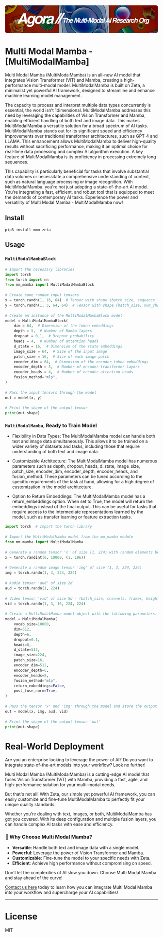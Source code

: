 [![Multi-Modality](agorabanner.png)](https://discord.gg/qUtxnK2NMf)

# Multi Modal Mamba - [MultiModalMamba]
Multi Modal Mamba (MultiModalMamba) is an all-new AI model that integrates Vision Transformer (ViT) and Mamba, creating a high-performance multi-modal model. MultiModalMamba is built on Zeta, a minimalist yet powerful AI framework, designed to streamline and enhance machine learning model management. 

The capacity to process and interpret multiple data types concurrently is essential, the world isn't 1dimensional. MultiModalMamba addresses this need by leveraging the capabilities of Vision Transformer and Mamba, enabling efficient handling of both text and image data. This makes MultiModalMamba a versatile solution for a broad spectrum of AI tasks. MultiModalMamba stands out for its significant speed and efficiency improvements over traditional transformer architectures, such as GPT-4 and LLAMA. This enhancement allows MultiModalMamba to deliver high-quality results without sacrificing performance, making it an optimal choice for real-time data processing and complex AI algorithm execution. A key feature of MultiModalMamba is its proficiency in processing extremely long sequences.

This capability is particularly beneficial for tasks that involve substantial data volumes or necessitate a comprehensive understanding of context, such as natural language processing or image recognition. With MultiModalMamba, you're not just adopting a state-of-the-art AI model. You're integrating a fast, efficient, and robust tool that is equipped to meet the demands of contemporary AI tasks. Experience the power and versatility of Multi Modal Mamba - MultiModalMamba now!

## Install
`pip3 install mmm-zeta`


## Usage

### `MultiModalMambaBlock`


```python
# Import the necessary libraries
import torch 
from torch import nn
from mm_mamba import MultiModalMambaBlock

# Create some random input tensors
x = torch.randn(1, 16, 64)  # Tensor with shape (batch_size, sequence_length, feature_dim)
y = torch.randn(1, 3, 64, 64)  # Tensor with shape (batch_size, num_channels, image_height, image_width)

# Create an instance of the MultiModalMambaBlock model
model = MultiModalMambaBlock(
    dim = 64,  # Dimension of the token embeddings
    depth = 5,  # Number of Mamba layers
    dropout = 0.1,  # Dropout probability
    heads = 4,  # Number of attention heads
    d_state = 16,  # Dimension of the state embeddings
    image_size = 64,  # Size of the input image
    patch_size = 16,  # Size of each image patch
    encoder_dim = 64,  # Dimension of the encoder token embeddings
    encoder_depth = 5,  # Number of encoder transformer layers
    encoder_heads = 4,  # Number of encoder attention heads
    fusion_method="mlp",
)

# Pass the input tensors through the model
out = model(x, y)

# Print the shape of the output tensor
print(out.shape)

```


### `MultiModalMamba`, Ready to Train Model
- Flexibility in Data Types: The MultiModalMamba model can handle both text and image data simultaneously. This allows it to be trained on a wider variety of datasets and tasks, including those that require understanding of both text and image data.

- Customizable Architecture: The MultiModalMamba model has numerous parameters such as depth, dropout, heads, d_state, image_size, patch_size, encoder_dim, encoder_depth, encoder_heads, and fusion_method. These parameters can be tuned according to the specific requirements of the task at hand, allowing for a high degree of customization in the model architecture.

- Option to Return Embeddings: The MultiModalMamba model has a return_embeddings option. When set to True, the model will return the embeddings instead of the final output. This can be useful for tasks that require access to the intermediate representations learned by the model, such as transfer learning or feature extraction tasks.

```python
import torch  # Import the torch library

# Import the MultiModalMamba model from the mm_mamba module
from mm_mamba import MultiModalMamba

# Generate a random tensor 'x' of size (1, 224) with random elements between 0 and 10000
x = torch.randint(0, 10000, (1, 196))

# Generate a random image tensor 'img' of size (1, 3, 224, 224)
img = torch.randn(1, 3, 224, 224)

# Audio tensor 'aud' of size 2d
aud = torch.randn(1, 224)

# Video tensor 'vid' of size 5d - (batch_size, channels, frames, height, width)
vid = torch.randn(1, 3, 16, 224, 224)

# Create a MultiModalMamba model object with the following parameters:
model = MultiModalMamba(
    vocab_size=10000,
    dim=512,
    depth=6,
    dropout=0.1,
    heads=8,
    d_state=512,
    image_size=224,
    patch_size=16,
    encoder_dim=512,
    encoder_depth=6,
    encoder_heads=8,
    fusion_method="mlp",
    return_embeddings=False,
    post_fuse_norm=True,
)

# Pass the tensor 'x' and 'img' through the model and store the output in 'out'
out = model(x, img, aud, vid)

# Print the shape of the output tensor 'out'
print(out.shape)

```

# Real-World Deployment

Are you an enterprise looking to leverage the power of AI? Do you want to integrate state-of-the-art models into your workflow? Look no further!

Multi Modal Mamba (MultiModalMamba) is a cutting-edge AI model that fuses Vision Transformer (ViT) with Mamba, providing a fast, agile, and high-performance solution for your multi-modal needs. 

But that's not all! With Zeta, our simple yet powerful AI framework, you can easily customize and fine-tune MultiModalMamba to perfectly fit your unique quality standards. 

Whether you're dealing with text, images, or both, MultiModalMamba has got you covered. With its deep configuration and multiple fusion layers, you can handle complex AI tasks with ease and efficiency.

### :star2: Why Choose Multi Modal Mamba?

- **Versatile**: Handle both text and image data with a single model.
- **Powerful**: Leverage the power of Vision Transformer and Mamba.
- **Customizable**: Fine-tune the model to your specific needs with Zeta.
- **Efficient**: Achieve high performance without compromising on speed.

Don't let the complexities of AI slow you down. Choose Multi Modal Mamba and stay ahead of the curve!

[Contact us here](https://calendly.com/swarm-corp/30min) today to learn how you can integrate Multi Modal Mamba into your workflow and supercharge your AI capabilities!

---


# License
MIT



